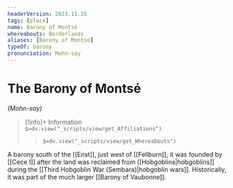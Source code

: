 ```yaml
---
headerVersion: 2023.11.25
tags: [place]
name: Barony of Montsé
whereabouts: Borderlands
aliases: [Barony of Montsé]
typeOf: barony
pronunciation: Mohn-say
---
```

# The Barony of Montsé
*(Mohn-say)*
>[!info]+ Information  
> `$=dv.view("_scripts/view/get_Affiliations")`  
>> `$=dv.view("_scripts/view/get_Whereabouts")`

A barony south of the [[Enst]], just west of [[Fellburn]], it was founded by [[Cece I]] after the land was reclaimed from [[Hobgoblins|hobgoblins]] during the [[Third Hobgoblin War (Sembara)|hobgoblin wars]]. Historically, it was part of the much larger [[Barony of Vaubonne]].